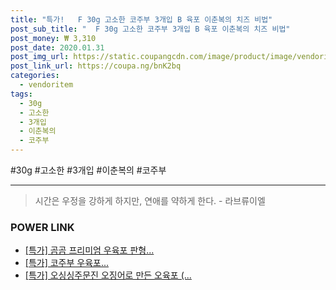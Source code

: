 ```yaml
--- 
title: "특가!   F 30g 고소한 코주부 3개입 B 육포 이춘복의 치즈 비법" 
post_sub_title: "  F 30g 고소한 코주부 3개입 B 육포 이춘복의 치즈 비법" 
post_money: ₩ 3,310 
post_date: 2020.01.31 
post_img_url: https://static.coupangcdn.com/image/product/image/vendoritem/2018/01/31/3110136833/8fc68c20-9cf8-4c00-a0b1-8105dd6fc4a3.jpg 
post_link_url: https://coupa.ng/bnK2bq 
categories: 
  - vendoritem 
tags: 
  - 30g 
  - 고소한 
  - 3개입 
  - 이춘복의 
  - 코주부 
--- 
```

  #30g #고소한 #3개입 #이춘복의 #코주부 
<hr> 

> 시간은 우정을 강하게 하지만, 연애를 약하게 한다. - 라브류이엘 


### POWER LINK

* <a href="https://blog.naver.com/sakai111/221791764634" target="_blank">[특가] 곰곰 프리미엄 우육포 판형...</a>
* <a href="https://blog.naver.com/santokki14/221791890891" target="_blank">[특가] 코주부 우육포...</a>
* <a href="https://blog.naver.com/an0733/221792009351" target="_blank">[특가] 오싱싱주문진 오징어로 만든 오육포 (...</a>
